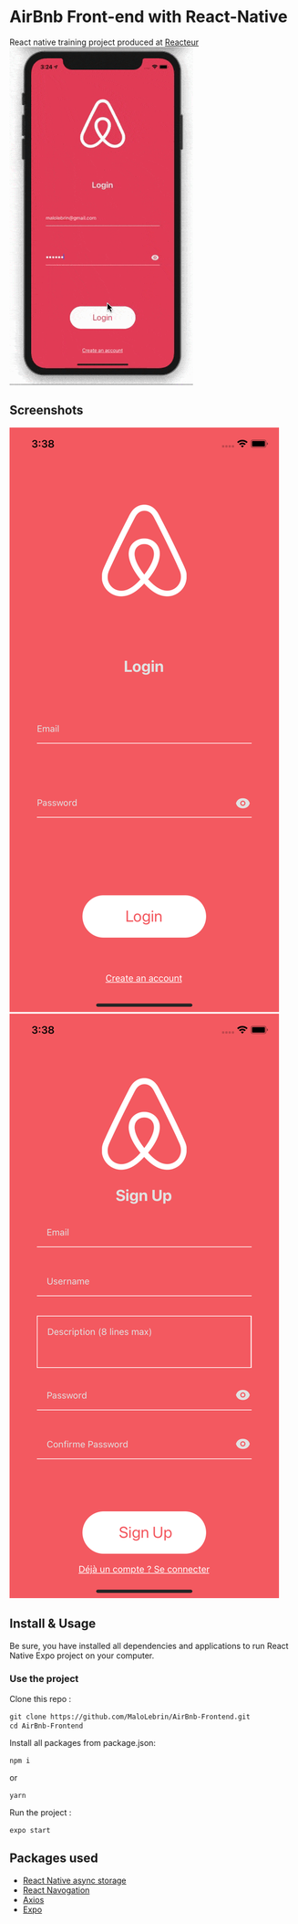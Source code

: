 # AirBnb Front-end with React-Native

React native training project produced at [Reacteur](https://www.lereacteur.io/)
![demo](https://github.com/MaloLebrin/AirBnb-Frontend/blob/main/screenshots/demo.gif)

## Screenshots 

![login](https://github.com/MaloLebrin/AirBnb-Frontend/blob/main/screenshots/login.png) ![Signup](https://github.com/MaloLebrin/AirBnb-Frontend/blob/main/screenshots/signup.png)

## Install & Usage 

Be sure, you have installed all dependencies and applications to run React Native Expo project on your computer.

### Use the project

Clone this repo : 
```
git clone https://github.com/MaloLebrin/AirBnb-Frontend.git
cd AirBnb-Frontend
```
Install all packages from package.json:

```
npm i
```
or 
```
yarn
```

Run the project :
```
expo start
```
## Packages used
* [React Native async storage](https://reactnative.dev/docs/asyncstorage)
* [React Navogation](https://reactnavigation.org/)
* [Axios](https://www.axios.com/)
* [Expo](https://docs.expo.io/)
